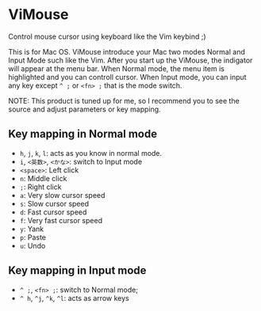 # ViMouse
Control mouse cursor using keyboard like the Vim keybind ;)

This is for Mac OS.
ViMouse introduce your Mac two modes Normal and Input Mode such like the Vim.
After you start up the ViMouse, the indigator will appear at the menu bar.
When Normal mode, the menu item is highlighted and you can controll cursor.
When Input mode, you can input any key except `^ ;` or `<fn> ;` that is the mode switch.

NOTE:
This product is tuned up for me, so I recommend you to see the source and adjust parameters or key mapping.

## Key mapping in Normal mode
* `h`, `j`, `k`, `l`: acts as you know in normal mode.
* `i`, `<英数>`, `<かな>`: switch to Input mode
* `<space>`: Left click
* `n`: Middle click
* `;`: Right click
* `a`: Very slow cursor speed
* `s`: Slow cursor speed
* `d`: Fast cursor speed
* `f`: Very fast cursor speed
* `y`: Yank
* `p`: Paste
* `u`: Undo

## Key mapping in Input mode
* `^ ;`, `<fn> ;`: switch to Normal mode;
* `^ h`, `^j`, `^k`, `^l`: acts as arrow keys
